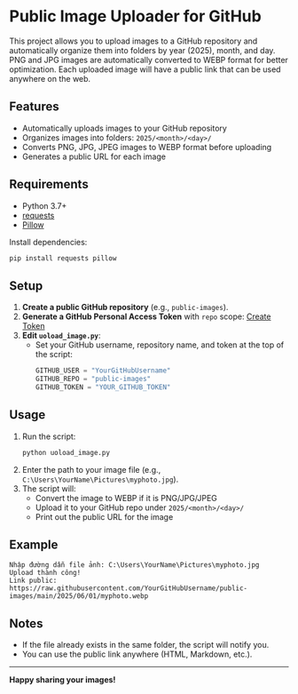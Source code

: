 # Public Image Uploader for GitHub

This project allows you to upload images to a GitHub repository and automatically organize them into folders by year (2025), month, and day. PNG and JPG images are automatically converted to WEBP format for better optimization. Each uploaded image will have a public link that can be used anywhere on the web.

## Features
- Automatically uploads images to your GitHub repository
- Organizes images into folders: `2025/<month>/<day>/`
- Converts PNG, JPG, JPEG images to WEBP format before uploading
- Generates a public URL for each image

## Requirements
- Python 3.7+
- [requests](https://pypi.org/project/requests/)
- [Pillow](https://pypi.org/project/Pillow/)

Install dependencies:
```bash
pip install requests pillow
```

## Setup
1. **Create a public GitHub repository** (e.g., `public-images`).
2. **Generate a GitHub Personal Access Token** with `repo` scope: [Create Token](https://github.com/settings/tokens)
3. **Edit `uoload_image.py`**:
   - Set your GitHub username, repository name, and token at the top of the script:
     ```python
     GITHUB_USER = "YourGitHubUsername"
     GITHUB_REPO = "public-images"
     GITHUB_TOKEN = "YOUR_GITHUB_TOKEN"
     ```

## Usage
1. Run the script:
   ```bash
   python uoload_image.py
   ```
2. Enter the path to your image file (e.g., `C:\Users\YourName\Pictures\myphoto.jpg`).
3. The script will:
   - Convert the image to WEBP if it is PNG/JPG/JPEG
   - Upload it to your GitHub repo under `2025/<month>/<day>/`
   - Print out the public URL for the image

## Example
```
Nhập đường dẫn file ảnh: C:\Users\YourName\Pictures\myphoto.jpg
Upload thành công!
Link public: https://raw.githubusercontent.com/YourGitHubUsername/public-images/main/2025/06/01/myphoto.webp
```

## Notes
- If the file already exists in the same folder, the script will notify you.
- You can use the public link anywhere (HTML, Markdown, etc.).

---

**Happy sharing your images!**
